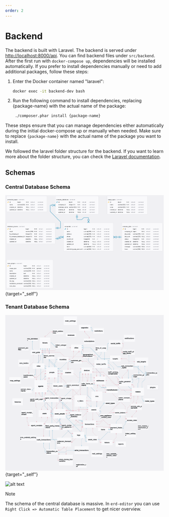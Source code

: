 ```yaml
---
order: 2
---
```


# Backend

The backend is built with Laravel. The backend is served under <http://localhost:8000/api>. You can find backend
files under `src/backend`. After the first run with `docker-compose up`, dependencies will be installed
automatically. If you prefer to install dependencies manually or need to add additional packages, follow these steps:

1. Enter the Docker container named "laravel":

   ```bash
   docker exec -it backend-dev bash
   ```

2. Run the following command to install dependencies, replacing {package-name} with the actual name of the package:

   ```bash
    ./composer.phar install {package-name}
   ```

These steps ensure that you can manage dependencies either automatically during the initial docker-compose up or
manually when needed.
Make sure to replace `{package-name}` with the actual name of the package you want to install.

We followed the laravel folder structure for the backend. If you want to learn more about the folder structure, you can
check the [Laravel documentation](https://laravel.com/docs/9.x/structure).

## Schemas

### Central Database Schema

<!-- prettier-ignore -->
[![Central Database Schema](images/schema_central_database.png)](/schemas/central_database/index.html){target="_self"}

### Tenant Database Schema

<!-- prettier-ignore -->
[![Central Database Schema](images/schema_tenant_database.png)](/schemas/tenant_database/index.html){target="_self"}

![alt text](image.png)

> [!NOTE]
> The schema of the central database is massive.
> In `erd-editor` you can use `Right Click => Automatic Table Placement` to get nicer overview.
